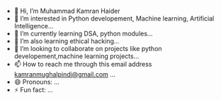 - 👋 Hi, I’m Muhammad Kamran Haider
- 👀 I’m interested in Python developement, Machine learning, Artificial Intelligence...
- 🌱 I’m currently learning DSA, python modules...
- 🌱 I’m also learning ethical hacking...
- 💞️ I’m looking to collaborate on projects like python developement,machine learning projects...
- 📫 How to reach me through this email address kamranmughalpindi@gmail.com ...
- 😄 Pronouns: ...
- ⚡ Fun fact: ...

<!---
MKHOfficial/MKHOfficial is a ✨ special ✨ repository because its `README.md` (this file) appears on your GitHub profile.
You can click the Preview link to take a look at your changes.
--->
